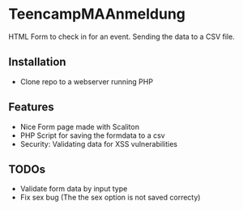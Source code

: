 # TeencampMAAnmeldung
HTML Form to check in for an event. Sending the data to a CSV file.

## Installation
- Clone repo to a webserver running PHP

## Features
- Nice Form page made with Scaliton
- PHP Script for saving the formdata to a csv
- Security: Validating data for XSS vulnerabilities 

## TODOs
- Validate form data by input type
- Fix sex bug (The the sex option is not saved correcty)

